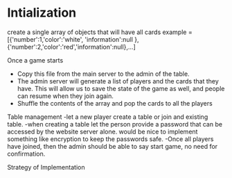 # Intialization
create a single array of objects that will have all cards
example = [{'number':1,'color':'white', 'information':null },{'number':2,'color':'red','information':null},...]

Once a game starts
- Copy this file from the main server to the admin of the table.
- The admin server will generate a list of players and the cards that they have. This will allow us to save the state of the game as well, and people can resume when they join again.
- Shuffle the contents of the array and pop the cards to all the players
 
Table management
-let a new player create a table or join and existing table.
-when creating a table let the person provide a password that can be accessed by the website server alone. would be nice to implement something like encryption to keep the passwords safe.
-Once all players have joined, then the admin should be able to say start game, no need for confirmation. 


Strategy of Implementation


